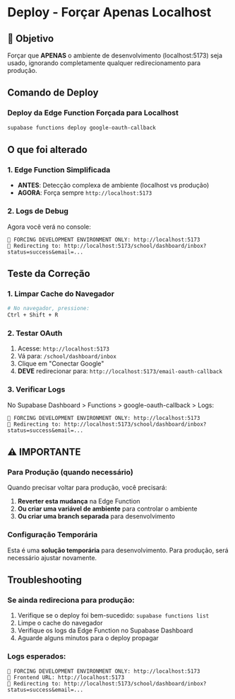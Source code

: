 # Deploy - Forçar Apenas Localhost

## 🎯 Objetivo
Forçar que **APENAS** o ambiente de desenvolvimento (localhost:5173) seja usado, ignorando completamente qualquer redirecionamento para produção.

## Comando de Deploy

### Deploy da Edge Function Forçada para Localhost
```bash
supabase functions deploy google-oauth-callback
```

## O que foi alterado

### 1. Edge Function Simplificada
- **ANTES**: Detecção complexa de ambiente (localhost vs produção)
- **AGORA**: Força sempre `http://localhost:5173`

### 2. Logs de Debug
Agora você verá no console:
```
🔧 FORCING DEVELOPMENT ENVIRONMENT ONLY: http://localhost:5173
🔄 Redirecting to: http://localhost:5173/school/dashboard/inbox?status=success&email=...
```

## Teste da Correção

### 1. Limpar Cache do Navegador
```bash
# No navegador, pressione:
Ctrl + Shift + R
```

### 2. Testar OAuth
1. Acesse: `http://localhost:5173`
2. Vá para: `/school/dashboard/inbox`
3. Clique em "Conectar Google"
4. **DEVE** redirecionar para: `http://localhost:5173/email-oauth-callback`

### 3. Verificar Logs
No Supabase Dashboard > Functions > google-oauth-callback > Logs:
```
🔧 FORCING DEVELOPMENT ENVIRONMENT ONLY: http://localhost:5173
🔄 Redirecting to: http://localhost:5173/school/dashboard/inbox?status=success&email=...
```

## ⚠️ IMPORTANTE

### Para Produção (quando necessário)
Quando precisar voltar para produção, você precisará:

1. **Reverter esta mudança** na Edge Function
2. **Ou criar uma variável de ambiente** para controlar o ambiente
3. **Ou criar uma branch separada** para desenvolvimento

### Configuração Temporária
Esta é uma **solução temporária** para desenvolvimento. Para produção, será necessário ajustar novamente.

## Troubleshooting

### Se ainda redireciona para produção:
1. Verifique se o deploy foi bem-sucedido: `supabase functions list`
2. Limpe o cache do navegador
3. Verifique os logs da Edge Function no Supabase Dashboard
4. Aguarde alguns minutos para o deploy propagar

### Logs esperados:
```
🔧 FORCING DEVELOPMENT ENVIRONMENT ONLY: http://localhost:5173
🔄 Frontend URL: http://localhost:5173
🔄 Redirecting to: http://localhost:5173/school/dashboard/inbox?status=success&email=...
``` 